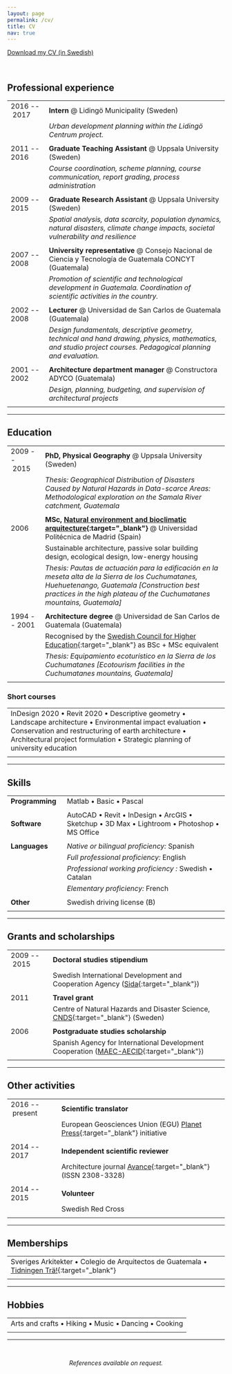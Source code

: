 ```yaml
---
layout: page
permalink: /cv/
title: CV
nav: true
---
```


<a target="_blank" href="/assets/pdf/AgnesSoto_CV.pdf" class="button" title="Download CV as PDF">Download my CV (in Swedish)</a>

&nbsp;

## Professional experience

| | |
|-|-|
| 2016&nbsp;--&nbsp;2017&nbsp;&nbsp; | **Intern** @ Lidingö Municipality (Sweden) |
| | *Urban development planning within the Lidingö Centrum project.* |
| | |
| 2011 -- 2016 | **Graduate Teaching Assistant** @ Uppsala University (Sweden) |
| | *Course coordination, scheme planning, course communication, report grading, process administration* |
| | |
| 2009 -- 2015 | **Graduate Research Assistant** @ Uppsala University (Sweden) |
| | *Spatial analysis, data scarcity, population dynamics, natural disasters, climate change impacts, societal vulnerability and resilience* |
| | |
| 2007 -- 2008 | **University representative** @ Consejo Nacional de Ciencia y Tecnología de Guatemala CONCYT (Guatemala) |
| | *Promotion of scientific and technological development in Guatemala. Coordination of scientific activities in the country.* |
| | |
| 2002 -- 2008 | **Lecturer** @ Universidad de San Carlos de Guatemala (Guatemala) |
| | *Design fundamentals, descriptive geometry, technical and hand drawing, physics, mathematics, and studio project courses. Pedagogical planning and evaluation.* |
| | |
| 2001 -- 2002 | **Architecture department manager** @ Constructora ADYCO (Guatemala) |
| | *Design, planning, budgeting, and supervision of architectural projects* |
| | |

---

## Education

| | |
|-|-|
| 2009&nbsp;--&nbsp;2015&nbsp;&nbsp; | **PhD, Physical Geography** @ Uppsala University (Sweden) |
| | *Thesis: Geographical Distribution of Disasters Caused by Natural Hazards in Data-scarce Areas: Methodological exploration on the Samala River catchment, Guatemala* |
| | |
| 2006 | **MSc, [Natural environment and bioclimatic arquitecture](https://www.mayab.com/){:target="_blank"}** @ Universidad Politécnica de Madrid (Spain) |
| | Sustainable architecture, passive solar building design, ecological design, low-energy housing |
| | *Thesis: Pautas de actuación para la edificación en la meseta alta de la Sierra de los Cuchumatanes, Huehuetenango, Guatemala [Construction best practices in the high plateau of the Cuchumatanes mountains, Guatemala]* |
| | |
| 1994 -- 2001 | **Architecture degree** @ Universidad de San Carlos de Guatemala (Guatemala) |
| | Recognised by the [Swedish Council for Higher Education](https://www.uhr.se/en/){:target="_blank"} as BSc + MSc equivalent |
| | *Thesis: Equipamiento ecoturístico en la Sierra de los Cuchumatanes [Ecotourism facilities in the Cuchumatanes mountains, Guatemala]* |
| | |

### Short courses

| |
|-|
| InDesign 2020 • Revit 2020 • Descriptive geometry • Landscape architecture • Environmental impact evaluation • Conservation and restructuring of earth architecture • Architectural project formulation • Strategic planning of university education |
| |

---

## Skills

| | |
|-|-|
| **Programming**&nbsp;&nbsp; | Matlab • Basic • Pascal |
| | |
| **Software** | AutoCAD • Revit • InDesign • ArcGIS • Sketchup • 3D Max • Lightroom • Photoshop • MS Office |
| | |
| **Languages** | *Native or bilingual proficiency:* Spanish |
| | *Full professional proficiency:* English |
| | *Professional working proficiency :* Swedish • Catalan |
| | *Elementary proficiency:* French |
| | |
| **Other** | Swedish driving license (B) |
| | |

---

## Grants and scholarships

| | |
|-|-|
| 2009&nbsp;--&nbsp;2015&nbsp;&nbsp; | **Doctoral studies stipendium** |
| | Swedish International Development and Cooperation Agency ([Sida](https://www.sida.se/en){:target="_blank"}) |
| | |
| 2011 | **Travel grant** |
| | Centre of Natural Hazards and Disaster Science, [CNDS](https://www.cnds.se/){:target="_blank"} (Sweden) |
| | |
| 2006 | **Postgraduate studies scholarship** |
| | Spanish Agency for International Development Cooperation ([MAEC-AECID](hhttps://www.aecid.es/EN/grants-and-assistantships){:target="_blank"}) |
| | |

---

## Other activities

| | |
|-|-|
| 2016&nbsp;--&nbsp;present&nbsp;&nbsp; | **Scientific translator** |
| | European Geosciences Union (EGU) [Planet Press](https://www.egu.eu/education/planet-press/){:target="_blank"} initiative |
| | |
| 2014 -- 2017 | **Independent scientific reviewer** |
| | Architecture journal [Avance](https://farusac.edu.gt/investigacion/eventos/){:target="_blank"} (ISSN 2308-3328) |
| | |
| 2014 -- 2015 | **Volunteer** |
| | Swedish Red Cross |
| | |

---

## Memberships

| |
|-|
| Sveriges Arkitekter • Colegio de Arquitectos de Guatemala • [Tidningen Trä!](https://www.svenskttra.se/publikationer-start/tidningen-tra/){:target="_blank"}  |
| |

---

## Hobbies

| |
|-|
| Arts and crafts • Hiking • Music • Dancing • Cooking |
| |

---

&nbsp;

<p align="center">
    <i>References available on request.</i>
</p>
